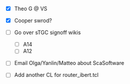 - [x] Theo G @ VS
- [x] Cooper swrod?
- [ ] Go over sTGC signoff wikis
  - [ ] A14
  - [ ] A12
- [ ] Email Olga/Yanlin/Matteo about ScaSoftware
- [ ] Add another CL for router_ibert.tcl

